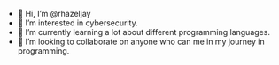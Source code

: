- 👋 Hi, I’m @rhazeljay
- 👀 I’m interested in cybersecurity.
- 🌱 I’m currently learning a lot about different programming languages.
- 💞️ I’m looking to collaborate on anyone who can me in my journey in programming.


<!---
rhazeljay/rhazeljay is a ✨ special ✨ repository because its `README.md` (this file) appears on your GitHub profile.
You can click the Preview link to take a look at your changes.
--->
